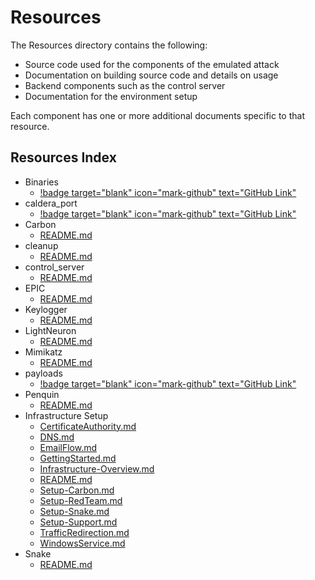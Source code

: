 # Resources

The Resources directory contains the following:

* Source code used for the components of the emulated attack
* Documentation on building source code and details on usage
* Backend components such as the control server
* Documentation for the environment setup

Each component has one or more additional documents specific to that resource.

## Resources Index

* Binaries
  * [!badge target="blank" icon="mark-github" text="GitHub Link"](https://github.com/attackevals/ael/tree/49516eb0eb51c7b8f3c2851d612ea5c5467ff2bb/Enterprise/turla/Resources/Binaries)
* caldera_port
  * [!badge target="blank" icon="mark-github" text="GitHub Link"](https://github.com/attackevals/ael/tree/49516eb0eb51c7b8f3c2851d612ea5c5467ff2bb/Enterprise/turla/Resources/caldera_port)
* Carbon
  - [README.md](Carbon/README.md)
* cleanup
  - [README.md](cleanup/README.md)
* control_server
  - [README.md](control_server/README.md)
* EPIC
  - [README.md](EPIC/README.md)
* Keylogger
  - [README.md](Keylogger/README.md)
* LightNeuron
  - [README.md](LightNeuron/README.md)
* Mimikatz
  - [README.md](Mimikatz/README.md)
* payloads
  * [!badge target="blank" icon="mark-github" text="GitHub Link"](https://github.com/attackevals/ael/tree/49516eb0eb51c7b8f3c2851d612ea5c5467ff2bb/Enterprise/turla/Resources/payloads)
* Penquin
  - [README.md](Penquin/README.md)
* Infrastructure Setup
  - [CertificateAuthority.md](setup/CertificateAuthority.md)
  - [DNS.md](setup/DNS.md)
  - [EmailFlow.md](setup/EmailFlow.md)
  - [GettingStarted.md](setup/GettingStarted.md)
  - [Infrastructure-Overview.md](setup/Infrastructure-Overview.md)
  - [README.md](setup/README.md)
  - [Setup-Carbon.md](setup/Setup-Carbon.md)
  - [Setup-RedTeam.md](setup/Setup-RedTeam.md)
  - [Setup-Snake.md](setup/Setup-Snake.md)
  - [Setup-Support.md](setup/Setup-Support.md)
  - [TrafficRedirection.md](setup/TrafficRedirection.md)
  - [WindowsService.md](setup/WindowsService.md)
* Snake
  - [README.md](Snake/README.md)
